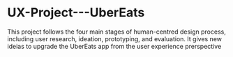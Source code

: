 # UX-Project---UberEats
This project follows the four main stages of human-centred design process, including user research, ideation, prototyping, and evaluation. It gives new ideias to upgrade the UberEats app from the user experience prerspective
